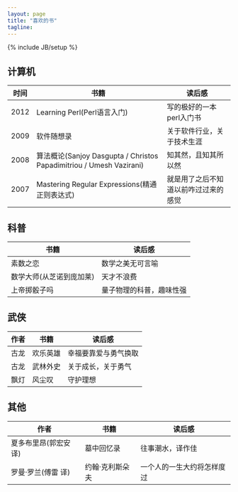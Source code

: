 ```yaml
---
layout: page
title: "喜欢的书"
tagline: 
---
```

{% include JB/setup %}

## 计算机

| 时间 | 书籍  | 读后感 |
| ---- | ----- | ------ |
| 2012 | Learning Perl(Perl语言入门) | 写的极好的一本perl入门书 |
| 2009 | 软件随想录 | 关于软件行业，关于技术生涯 |
| 2008 | 算法概论(Sanjoy Dasgupta / Christos Papadimitriou / Umesh Vazirani) | 知其然，且知其所以然
| 2007 | Mastering Regular Expressions(精通正则表达式) | 就是用了之后不知道以前咋过过来的感觉  |


## 科普

| 书籍 | 读后感 |
| ---- | ------ |
| 素数之恋 | 数学之美无可言喻 |
| 数学大师(从芝诺到庞加莱) | 天才不浪费 |
| 上帝掷骰子吗 | 量子物理的科普，趣味性强 |


## 武侠

| 作者 | 书籍  | 读后感 |
| ---- | ----- | ------ |
| 古龙 | 欢乐英雄 | 幸福要靠爱与勇气换取 |
| 古龙 | 武林外史 | 关于成长，关于勇气 |
| 飘灯 | 风尘叹 | 守护理想 |


## 其他

| 作者 | 书籍 | 读后感 |
| ---- | ---- | ------ |
| 夏多布里昂(郭宏安 译) | 墓中回忆录 | 往事潮水，译作佳
| 罗曼·罗兰(傅雷 译) | 约翰·克利斯朵夫 | 一个人的一生大约将怎样度过

